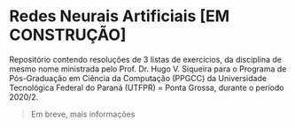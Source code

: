 # Redes Neurais Artificiais [EM CONSTRUÇÃO]

Repositório contendo resoluções de 3 listas de exercícios, da disciplina de mesmo nome ministrada pelo Prof. Dr. Hugo V. Siqueira para o Programa de Pós-Graduação em Ciência da Computação (PPGCC) da Universidade Tecnológica Federal do Paraná (UTFPR) = Ponta Grossa, durante o período 2020/2.

> Em breve, mais informações